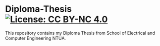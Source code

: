 # Diploma-Thesis [![License: CC BY-NC 4.0](https://img.shields.io/badge/License-CC_BY--NC_4.0-lightgrey.svg)](https://github.com/eirinidonti/Diploma-Thesis/blob/main/LICENSE)
This repository contains my Diploma Thesis from School of Electrical and Computer Engineering NTUA. 
